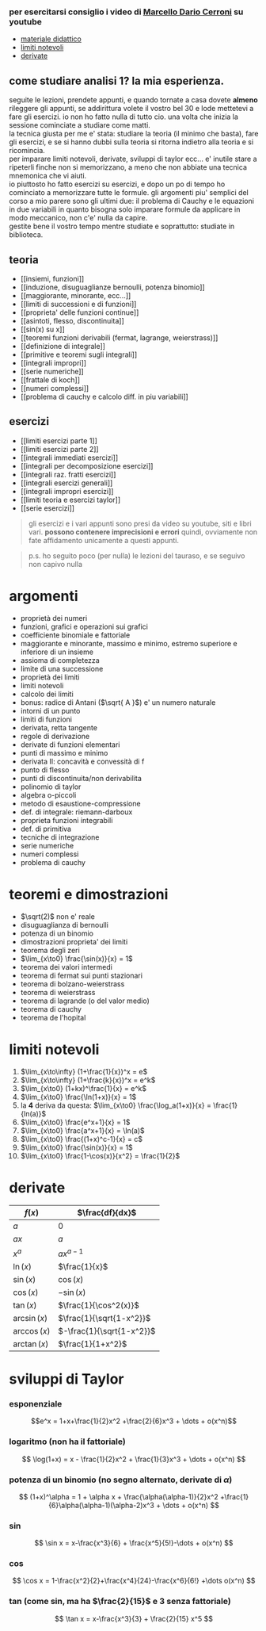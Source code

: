 ### per esercitarsi consiglio i video di [Marcello Dario Cerroni](https://www.youtube.com/@MarcelloDarioCerroni) su youtube

* [materiale didattico](https://www.mat.uniroma2.it/~tauraso/analisi1inf2324.html)
* [limiti notevoli](#limiti-notevoli)
* [derivate](#derivate)
## come studiare analisi 1? la mia esperienza.
seguite le lezioni, prendete appunti, e quando tornate a casa dovete **almeno** rileggere gli appunti, se addirittura volete il vostro bel 30 e lode mettetevi a fare gli esercizi.  io non ho fatto nulla di tutto cio.
una volta che inizia la sessione cominciate a studiare come matti.  
la tecnica giusta per me e' stata: studiare la teoria (il minimo che basta), fare gli esercizi, e se si hanno dubbi sulla teoria si ritorna indietro alla teoria e si ricomincia.  
per imparare limiti notevoli, derivate, sviluppi di taylor ecc... e' inutile stare a ripeterli finche non si memorizzano, a meno che non abbiate una tecnica mnemonica che vi aiuti.  
io piuttosto ho fatto esercizi su esercizi, e dopo un po di tempo ho cominciato a memorizzare tutte le formule. 
gli argomenti piu' semplici del corso a mio parere sono gli ultimi due: il problema di Cauchy e le equazioni in due variabili in quanto bisogna solo imparare formule da applicare in modo meccanico, non c'e' nulla da capire.  
gestite bene il vostro tempo mentre studiate e soprattutto: studiate in biblioteca.  
## teoria
* [[insiemi, funzioni]]
* [[induzione, disuguaglianze bernoulli, potenza binomio]]
* [[maggiorante, minorante, ecc...]]
* [[limiti di successioni e di funzioni]]
* [[proprieta' delle funzioni continue]]
* [[asintoti, flesso, discontinuita]]
* [[sin(x) su x]]
* [[teoremi funzioni derivabili (fermat, lagrange, weierstrass)]]
* [[definizione di integrale]]
* [[primitive e teoremi sugli integrali]]
* [[integrali impropri]]
* [[serie numeriche]]
* [[frattale di koch]]
* [[numeri complessi]]
* [[problema di cauchy e calcolo diff. in piu variabili]]

## esercizi
* [[limiti esercizi parte 1]]
* [[limiti esercizi parte 2]]
* [[integrali immediati esercizi]]
* [[integrali per decomposizione esercizi]]
* [[integrali  raz. fratti esercizi]]
* [[integrali esercizi generali]]
* [[integrali impropri esercizi]]
* [[limiti teoria e esercizi taylor]]
* [[serie esercizi]]
> gli esercizi e i vari appunti sono presi da video su youtube, siti e libri vari. **possono contenere imprecisioni e errori** quindi, ovviamente non fate affidamento unicamente a questi appunti.

> p.s. ho seguito poco (per nulla) le lezioni del tauraso, e se seguivo non capivo nulla

# argomenti
* proprietà dei numeri
* funzioni, grafici e operazioni sui grafici
* coefficiente binomiale e fattoriale
* maggiorante e minorante, massimo e minimo, estremo superiore e inferiore di un insieme
* assioma di completezza
* limite di una successione
* proprietà dei limiti
* limiti notevoli
* calcolo dei limiti
* bonus: radice di Antani ($\sqrt{ A }$) e' un numero naturale
* intorni di un punto
* limiti di funzioni
* derivata, retta tangente
* regole di derivazione
* derivate di funzioni elementari
* punti di massimo e minimo
* derivata II: concavità e convessità di f
* punto di flesso
* punti di discontinuita/non derivabilita
* polinomio di taylor
* algebra o-piccoli
* metodo di esaustione-compressione
* def. di integrale: riemann-darboux
* proprieta funzioni integrabili
* def. di primitiva
* tecniche di integrazione
* serie numeriche
* numeri complessi
* problema di cauchy

# teoremi e dimostrazioni
* $\sqrt(2)$ non e' reale
* disuguaglianza di bernoulli
* potenza di un binomio
* dimostrazioni proprieta' dei limiti
* teorema degli zeri
* $\lim_{x\to0} \frac{\sin(x)}{x} = 1$
* teorema dei valori intermedi
* teorema di fermat sui punti stazionari
* teorema di bolzano-weierstrass
* teorema di weierstrass
* teorema di lagrande (o del valor medio)
* teorema di cauchy
* teorema de l'hopital

# limiti notevoli
1. $\lim_{x\to\infty} (1+\frac{1}{x})^x = e$
2. $\lim_{x\to\infty} (1+\frac{k}{x})^x = e^k$
3. $\lim_{x\to0} (1+kx)^\frac{1}{x} = e^k$
4. $\lim_{x\to0} \frac{\ln(1+x)}{x} = 1$
5. la **4** deriva da questa:   $\lim_{x\to0} \frac{\log_a(1+x)}{x} = \frac{1}{ln(a)}$
6. $\lim_{x\to0} \frac{e^x+1}{x} = 1$
7. $\lim_{x\to0} \frac{a^x+1}{x} = \ln(a)$
8. $\lim_{x\to0} \frac{(1+x)^c-1}{x} = c$
9. $\lim_{x\to0} \frac{\sin(x)}{x} = 1$
10. $\lim_{x\to0} \frac{1-\cos(x)}{x^2} = \frac{1}{2}$

# derivate
| $f(x)$ | $\frac{df}{dx}$ |
| ---- | ---- |
| $a$ | $0$ |
| $ax$ | $a$ |
| $x^a$ | $ax^{a-1}$ |
| $\ln(x)$ | $\frac{1}{x}$ |
| $\sin(x)$ | $\cos(x)$ |
| $\cos(x)$ | $-\sin(x)$ |
| $\tan(x)$ | $\frac{1}{\cos^2(x)}$ |
| $\arcsin(x)$ | $\frac{1}{\sqrt{1-x^2}}$ |
| $\arccos(x)$ | $-\frac{1}{\sqrt{1-x^2}}$ |
| $\arctan(x)$ | $\frac{1}{1+x^2}$ |
# sviluppi di Taylor
### esponenziale
$$e^x = 1+x+\frac{1}{2}x^2 +\frac{2}{6}x^3 + \dots + o(x^n)$$
### logaritmo (non ha il fattoriale)
$$
\log(1+x) = x - \frac{1}{2}x^2 + \frac{1}{3}x^3 + \dots + o(x^n)
$$

### potenza di un binomio (no segno alternato, derivate di $\alpha$)
$$
(1+x)^\alpha = 1 + \alpha x + \frac{\alpha(\alpha-1)}{2}x^2 +\frac{1}{6}\alpha(\alpha-1)(\alpha-2)x^3 + \dots + o(x^n)
$$
### sin
$$
\sin x = x-\frac{x^3}{6} + \frac{x^5}{5!}-\dots + o(x^n)
$$

### cos
$$
\cos x = 1-\frac{x^2}{2}+\frac{x^4}{24}-\frac{x^6}{6!} +\dots o(x^n)
$$

### tan (come sin, ma ha $\frac{2}{15}$ e $3$ senza fattoriale)
$$
\tan x = x-\frac{x^3}{3} + \frac{2}{15} x^5
$$